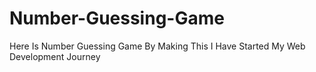 # Number-Guessing-Game

Here Is Number Guessing Game By Making This I Have Started My Web Development Journey
